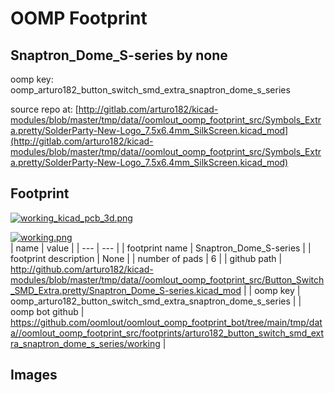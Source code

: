 # OOMP Footprint  
## Snaptron_Dome_S-series  by none  
  
oomp key: oomp_arturo182_button_switch_smd_extra_snaptron_dome_s_series  
  
source repo at: [http://gitlab.com/arturo182/kicad-modules/blob/master/tmp/data//oomlout_oomp_footprint_src/Symbols_Extra.pretty/SolderParty-New-Logo_7.5x6.4mm_SilkScreen.kicad_mod](http://gitlab.com/arturo182/kicad-modules/blob/master/tmp/data//oomlout_oomp_footprint_src/Symbols_Extra.pretty/SolderParty-New-Logo_7.5x6.4mm_SilkScreen.kicad_mod)  
## Footprint  
  
[![working_kicad_pcb_3d.png](working_kicad_pcb_3d_600.png)](working_kicad_pcb_3d.png)  
  
[![working.png](working_600.png)](working.png)  
| name | value | 
| --- | --- | 
| footprint name | Snaptron_Dome_S-series | 
| footprint description | None | 
| number of pads | 6 | 
| github path | http://github.com/arturo182/kicad-modules/blob/master/tmp/data//oomlout_oomp_footprint_src/Button_Switch_SMD_Extra.pretty/Snaptron_Dome_S-series.kicad_mod | 
| oomp key | oomp_arturo182_button_switch_smd_extra_snaptron_dome_s_series | 
| oomp bot github | https://github.com/oomlout/oomlout_oomp_footprint_bot/tree/main/tmp/data//oomlout_oomp_footprint_src/footprints/arturo182_button_switch_smd_extra_snaptron_dome_s_series/working | 
## Images  
